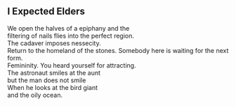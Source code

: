 I Expected Elders
-----------------
We open the halves of a epiphany and the  
filtering of nails flies into the perfect region.  
The cadaver imposes nessecity.  
Return to the homeland of the stones. Somebody here is waiting for the next form.  
Femininity. You heard yourself for attracting.  
The astronaut smiles at the aunt  
but the man does not smile  
When he looks at the bird giant  
and the oily ocean.  
